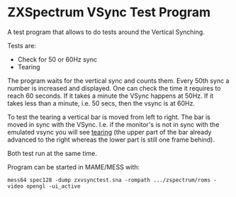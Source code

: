 # ZXSpectrum VSync Test Program

A test program that allows to do tests around the Vertical Synching.

Tests are:
- Check for 50 or 60Hz sync
- Tearing

The program waits for the vertical sync and counts them.
Every 50th sync a number is increased and displayed.
One can check the time it requires to reach 60 seconds.
If it takes a minute the VSync happens at 50Hz. If it takes less than a minute, i.e. 50 secs, then the vsync is at 60Hz.

To test the tearing a vertical bar is moved from left to right. The bar is moved in sync with the VSync. 
I.e. if the monitor's is not in sync with the emulated vsync you will see [tearing](https://en.wikipedia.org/wiki/Screen_tearing) (the upper part of the bar already advanced to the right whereas the lower part is still one frame behind).

Both test run at the same time.

Program can be started in MAME/MESS with:
~~~
mess64 spec128 -dump zxvsynctest.sna -rompath .../zspectrum/roms -video opengl -ui_active
~~~

